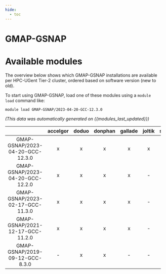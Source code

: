 ```yaml
---
hide:
  - toc
---
```


GMAP-GSNAP
==========

# Available modules


The overview below shows which GMAP-GSNAP installations are available per HPC-UGent Tier-2 cluster, ordered based on software version (new to old).

To start using GMAP-GSNAP, load one of these modules using a `module load` command like:

```shell
module load GMAP-GSNAP/2023-04-20-GCC-12.3.0
```

*(This data was automatically generated on {{modules_last_updated}})*  

| |accelgor|doduo|donphan|gallade|joltik|shinx|skitty|
| :---: | :---: | :---: | :---: | :---: | :---: | :---: | :---: |
|GMAP-GSNAP/2023-04-20-GCC-12.3.0|x|x|x|x|x|x|x|
|GMAP-GSNAP/2023-04-20-GCC-12.2.0|x|x|x|x|-|-|-|
|GMAP-GSNAP/2023-02-17-GCC-11.3.0|x|x|x|x|-|-|-|
|GMAP-GSNAP/2021-12-17-GCC-11.2.0|x|x|x|x|-|-|-|
|GMAP-GSNAP/2019-09-12-GCC-8.3.0|-|x|x|-|-|-|-|
